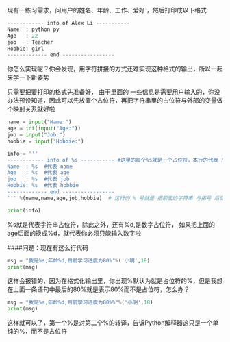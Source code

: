 现有一练习需求，问用户的姓名、年龄、工作、爱好 ，然后打印成以下格式

```python
------------ info of Alex Li -----------
Name  : python py
Age   : 22
job   : Teacher
Hobbie: girl
------------- end -----------------
```

你怎么实现呢？你会发现，用字符拼接的方式还难实现这种格式的输出，所以一起来学一下新姿势

只需要把要打印的格式先准备好， 由于里面的 一些信息是需要用户输入的，你没办法预设知道，因此可以先放置个占位符，再把字符串里的占位符与外部的变量做个映射关系就好啦

```python
name = input("Name:")
age = int(input("Age:"))
job = input("Job:")
hobbie = input("Hobbie:")

info = '''
------------ info of %s ----------- #这里的每个%s就是一个占位符，本行的代表 后面拓号里的 name 
Name  : %s  #代表 name 
Age   : %s  #代表 age  
job   : %s  #代表 job 
Hobbie: %s  #代表 hobbie 
------------- end -----------------
''' %(name,name,age,job,hobbie)  # 这行的 % 号就是 把前面的字符串 与拓号 后面的 变量 关联起来 

print(info)
```

%s就是代表字符串占位符，除此之外，还有%d,是数字占位符， 如果把上面的age后面的换成%d，就代表你必须只能输入数字啦


####问题：现在有这么行代码

```python
msg = "我是%s,年龄%d,目前学习进度为80%"%('小明',18)
print(msg)
```

这样会报错的，因为在格式化输出里，你出现%默认为就是占位符的%，但是我想在上面一条语句中最后的80%就是表示80%而不是占位符，怎么办？

```python
msg = "我是%s,年龄%d,目前学习进度为80%%"%('小明',18)
print(msg)
```

这样就可以了，第一个%是对第二个%的转译，告诉Python解释器这只是一个单纯的%，而不是占位符

